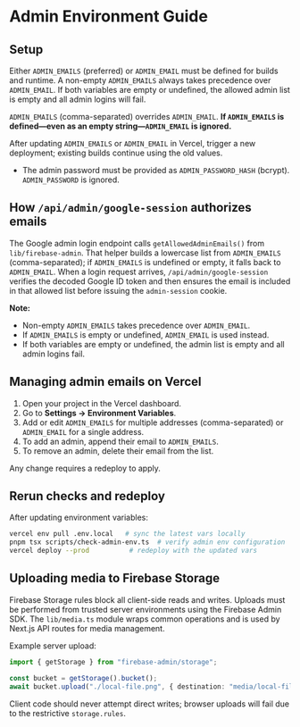 # Admin Environment Guide

## Setup

Either `ADMIN_EMAILS` (preferred) or `ADMIN_EMAIL` must be defined for builds and runtime. A non-empty `ADMIN_EMAILS` always takes precedence over `ADMIN_EMAIL`. If both variables are empty or undefined, the allowed admin list is empty and all admin logins will fail.

`ADMIN_EMAILS` (comma-separated) overrides `ADMIN_EMAIL`. **If `ADMIN_EMAILS` is defined—even as an empty string—`ADMIN_EMAIL` is ignored.**

After updating `ADMIN_EMAILS` or `ADMIN_EMAIL` in Vercel, trigger a new deployment; existing builds continue using the old values.

* The admin password must be provided as `ADMIN_PASSWORD_HASH` (bcrypt). `ADMIN_PASSWORD` is ignored.

## How `/api/admin/google-session` authorizes emails

The Google admin login endpoint calls `getAllowedAdminEmails()` from `lib/firebase-admin`. That helper builds a lowercase list from `ADMIN_EMAILS` (comma-separated); if `ADMIN_EMAILS` is undefined or empty, it falls back to `ADMIN_EMAIL`. When a login request arrives, `/api/admin/google-session` verifies the decoded Google ID token and then ensures the email is included in that allowed list before issuing the `admin-session` cookie.

**Note:**

* Non-empty `ADMIN_EMAILS` takes precedence over `ADMIN_EMAIL`.
* If `ADMIN_EMAILS` is empty or undefined, `ADMIN_EMAIL` is used instead.
* If both variables are empty or undefined, the admin list is empty and all admin logins fail.

## Managing admin emails on Vercel

1. Open your project in the Vercel dashboard.
2. Go to **Settings → Environment Variables**.
3. Add or edit `ADMIN_EMAILS` for multiple addresses (comma-separated) or `ADMIN_EMAIL` for a single address.
4. To add an admin, append their email to `ADMIN_EMAILS`.
5. To remove an admin, delete their email from the list.

Any change requires a redeploy to apply.

## Rerun checks and redeploy

After updating environment variables:

```bash
vercel env pull .env.local   # sync the latest vars locally
pnpm tsx scripts/check-admin-env.ts  # verify admin env configuration
vercel deploy --prod          # redeploy with the updated vars
```

## Uploading media to Firebase Storage

Firebase Storage rules block all client-side reads and writes. Uploads must be
performed from trusted server environments using the Firebase Admin SDK. The
`lib/media.ts` module wraps common operations and is used by Next.js API routes
for media management.

Example server upload:

```ts
import { getStorage } from "firebase-admin/storage";

const bucket = getStorage().bucket();
await bucket.upload("./local-file.png", { destination: "media/local-file.png" });
```

Client code should never attempt direct writes; browser uploads will fail due to
the restrictive `storage.rules`.
